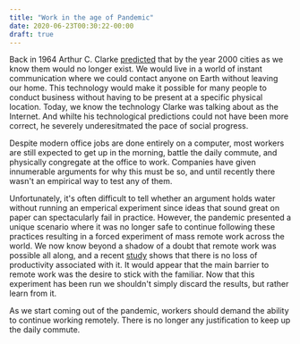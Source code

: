 ```yaml
---
title: "Work in the age of Pandemic"
date: 2020-06-23T00:30:22-00:00
draft: true
---
```


Back in 1964 Arthur C. Clarke [predicted](https://www.youtube.com/watch?v=KT_8-pjuctM&t=294) that by the year 2000 cities as we know them would no longer exist. We would live in a world of instant communication where we could contact anyone on Earth without leaving our home. This technology would make it possible for many people to conduct business without having to be present at a specific physical location. Today, we know the technology Clarke was talking about as the Internet. And whilte his technological predictions could not have been more correct, he severely underesitmated the pace of social progress.

Despite modern office jobs are done entirely on a computer, most workers are still expected to get up in the morning, battle the daily commute, and physically congregate at the office to work. Companies have given innumerable arguments for why this must be so, and until recently there wasn't an empirical way to test any of them.

Unfortunately, it's often difficult to tell whether an argument holds water without running an emperical experiment since ideas that sound great on paper can spectacularly fail in practice. However, the pandemic presented a unique scenario where it was no longer safe to continue following these practices resulting in a forced experiment of mass remote work across the world. We now know beyond a shadow of a doubt that remote work was possible all along, and a recent [study](https://www.docdroid.net/vhPmnxg/valoir-report-the-real-productivity-impact-of-remote-work-pdf) shows that there is no loss of productivity associated with it. It would appear that the main barrier to remote work was the desire to stick with the familiar. Now that this experiment has been run we shouldn't simply discard the results, but rather learn from it.

As we start coming out of the pandemic, workers should demand the ability to continue working remotely. There is no longer any justification to keep up the daily commute.
